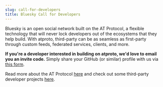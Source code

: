 ```yaml
---
slug: call-for-developers
title: Bluesky Call for Developers
---
```


Bluesky is an open social network built on the AT Protocol, a flexible technology that will never lock developers out of the ecosystems that they help build. With atproto, third-party can be as seamless as first-party through custom feeds, federated services, clients, and more.

**If you're a developer interested in building on atproto, we'd love to email you an invite code.** Simply share your GitHub (or similar) profile with us via [this form](https://forms.gle/gHe4cyBrGCGRzqZt7).

Read more about the AT Protocol [here](https://atproto.com/) and check out some third-party developer projects [here](https://atproto.com/community/projects).